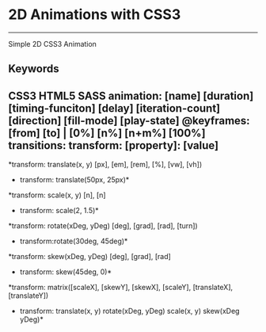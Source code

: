 # 2D Animations with CSS3
---
 Simple 2D CSS3 Animation
 ## Keywords
**CSS3**
**HTML5**
**SASS**
**animation**: [name] [duration] [timing-funciton] [delay] [iteration-count] [direction] [fill-mode] [play-state]
**@keyframes**: [from] [to] | [0%] [n%] [n+m%] [100%]
**transitions**: 
**transform**: [property]: [value]
---

*transform: translate(x, y) [px], [em], [rem], [%], [vw], [vh])

- transform: translate(50px, 25px)*

*transform: scale(x, y) [n], [n]

- transform: scale(2, 1.5)*

*transform: rotate(xDeg, yDeg) [deg], [grad], [rad], [turn])
- transform:rotate(30deg, 45deg)*

*transform: skew(xDeg, yDeg) [deg], [grad], [rad]
- transform: skew(45deg, 0)*

*transform: matrix([scaleX], [skewY], [skewX], [scaleY], [translateX], [translateY])
- transform: translate(x, y) rotate(xDeg, yDeg) scale(x, y) skew(xDeg yDeg)*

